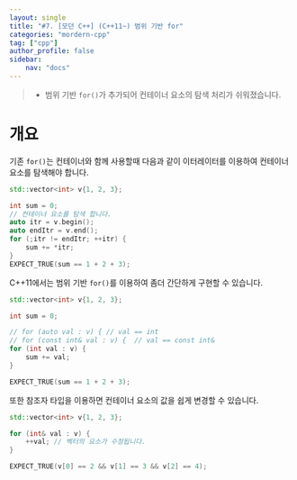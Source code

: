 ```yaml
---
layout: single
title: "#7. [모던 C++] (C++11~) 범위 기반 for"
categories: "mordern-cpp"
tag: ["cpp"]
author_profile: false
sidebar: 
    nav: "docs"
---
```


> * 범위 기반 `for()`가 추가되어 컨테이너 요소의 탐색 처리가 쉬워졌습니다.

# 개요

기존 `for()`는 컨테이너와 함께 사용할때 다음과 같이 이터레이터를 이용하여 컨테이너 요소를 탐색해야 합니다.

```cpp
std::vector<int> v{1, 2, 3};

int sum = 0;
// 컨테이너 요소를 탐색 합니다.
auto itr = v.begin();
auto endItr = v.end();
for (;itr != endItr; ++itr) {
    sum += *itr;
}
EXPECT_TRUE(sum == 1 + 2 + 3);
```

C++11에서는 범위 기반 `for()`를 이용하여 좀더 간단하게 구현할 수 있습니다.

```cpp
std::vector<int> v{1, 2, 3};

int sum = 0;

// for (auto val : v) { // val == int
// for (const int& val : v) {  // val == const int&
for (int val : v) {
    sum += val;
}

EXPECT_TRUE(sum == 1 + 2 + 3);
```

또한 참조자 타입을 이용하면 컨테이너 요소의 값을 쉽게 변경할 수 있습니다.

```cpp
std::vector<int> v{1, 2, 3};

for (int& val : v) {
    ++val; // 벡터의 요소가 수정됩니다.
}

EXPECT_TRUE(v[0] == 2 && v[1] == 3 && v[2] == 4);
```


